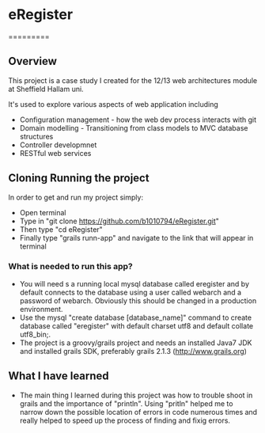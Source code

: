 # eRegister
=========

## Overview

This project is a case study I created for the 12/13 web architectures module at Sheffield Hallam uni.

It's used to explore various aspects of web application including

* Configuration management - how the web dev process interacts with git
* Domain modelling - Transitioning from class models to MVC database structures
* Controller developmnet
* RESTful web services


## Cloning Running the project

In order to get and run my project simply:
* Open terminal
* Type in "git clone https://github.com/b1010794/eRegister.git"
* Then type "cd eRegister"
* Finally type "grails runn-app" and navigate to the link that will appear in terminal

### What is needed to run this app? 

* You will need s a running local mysql database called eregister and by default connects to the database using a user called webarch and a password of webarch. Obviously this should be changed in a production environment.
* Use the mysql "create database [database_name]" command to create database called "eregister" with default charset utf8 and  default collate utf8_bin;.
* The project is a groovy/grails project and needs an installed Java7 JDK and installed grails SDK, preferably grails 2.1.3 (http://www.grails.org)


## What I have learned

* The main thing I learned during this project was how to trouble shoot in grails and the importance of "println". Using "pritln" helped me to narrow down the possible location of errors in code numerous times and really helped to speed up the process of finding and fixig errors.


